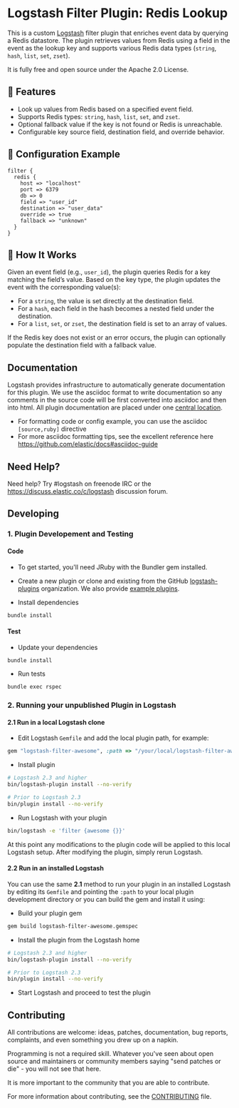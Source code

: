 # Logstash Filter Plugin: Redis Lookup

This is a custom [Logstash](https://github.com/elastic/logstash) filter plugin that enriches event data by querying a Redis datastore. The plugin retrieves values from Redis using a field in the event as the lookup key and supports various Redis data types (`string`, `hash`, `list`, `set`, `zset`).

It is fully free and open source under the Apache 2.0 License.

## 🔧 Features

- Look up values from Redis based on a specified event field.
- Supports Redis types: `string`, `hash`, `list`, `set`, and `zset`.
- Optional fallback value if the key is not found or Redis is unreachable.
- Configurable key source field, destination field, and override behavior.

## 📄 Configuration Example

```logstash
filter {
  redis {
    host => "localhost"
    port => 6379
    db => 0
    field => "user_id"
    destination => "user_data"
    override => true
    fallback => "unknown"
  }
}
````

## 🧠 How It Works

Given an event field (e.g., `user_id`), the plugin queries Redis for a key matching the field’s value. Based on the key type, the plugin updates the event with the corresponding value(s):

* For a `string`, the value is set directly at the destination field.
* For a `hash`, each field in the hash becomes a nested field under the destination.
* For a `list`, `set`, or `zset`, the destination field is set to an array of values.

If the Redis key does not exist or an error occurs, the plugin can optionally populate the destination field with a fallback value.

## Documentation

Logstash provides infrastructure to automatically generate documentation for this plugin. We use the asciidoc format to write documentation so any comments in the source code will be first converted into asciidoc and then into html. All plugin documentation are placed under one [central location](http://www.elastic.co/guide/en/logstash/current/).

- For formatting code or config example, you can use the asciidoc `[source,ruby]` directive
- For more asciidoc formatting tips, see the excellent reference here https://github.com/elastic/docs#asciidoc-guide

## Need Help?

Need help? Try #logstash on freenode IRC or the https://discuss.elastic.co/c/logstash discussion forum.

## Developing

### 1. Plugin Developement and Testing

#### Code
- To get started, you'll need JRuby with the Bundler gem installed.

- Create a new plugin or clone and existing from the GitHub [logstash-plugins](https://github.com/logstash-plugins) organization. We also provide [example plugins](https://github.com/logstash-plugins?query=example).

- Install dependencies
```sh
bundle install
```

#### Test

- Update your dependencies

```sh
bundle install
```

- Run tests

```sh
bundle exec rspec
```

### 2. Running your unpublished Plugin in Logstash

#### 2.1 Run in a local Logstash clone

- Edit Logstash `Gemfile` and add the local plugin path, for example:
```ruby
gem "logstash-filter-awesome", :path => "/your/local/logstash-filter-awesome"
```
- Install plugin
```sh
# Logstash 2.3 and higher
bin/logstash-plugin install --no-verify

# Prior to Logstash 2.3
bin/plugin install --no-verify

```
- Run Logstash with your plugin
```sh
bin/logstash -e 'filter {awesome {}}'
```
At this point any modifications to the plugin code will be applied to this local Logstash setup. After modifying the plugin, simply rerun Logstash.

#### 2.2 Run in an installed Logstash

You can use the same **2.1** method to run your plugin in an installed Logstash by editing its `Gemfile` and pointing the `:path` to your local plugin development directory or you can build the gem and install it using:

- Build your plugin gem
```sh
gem build logstash-filter-awesome.gemspec
```
- Install the plugin from the Logstash home
```sh
# Logstash 2.3 and higher
bin/logstash-plugin install --no-verify

# Prior to Logstash 2.3
bin/plugin install --no-verify

```
- Start Logstash and proceed to test the plugin

## Contributing

All contributions are welcome: ideas, patches, documentation, bug reports, complaints, and even something you drew up on a napkin.

Programming is not a required skill. Whatever you've seen about open source and maintainers or community members  saying "send patches or die" - you will not see that here.

It is more important to the community that you are able to contribute.

For more information about contributing, see the [CONTRIBUTING](https://github.com/elastic/logstash/blob/master/CONTRIBUTING.md) file.
